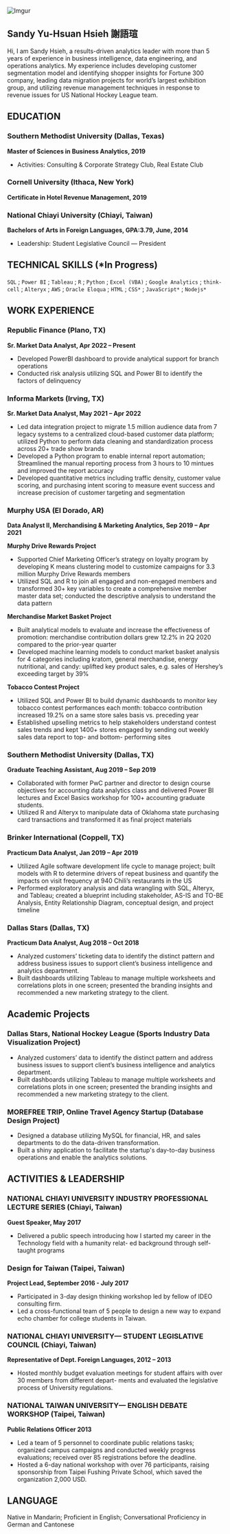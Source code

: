![Imgur](https://i.imgur.com/s5bkmoTm.jpg?3)

## Sandy Yu-Hsuan Hsieh 謝語瑄

Hi, I am Sandy Hsieh, a results-driven analytics leader with more than 5 years of experience in business intelligence, data engineering, and operations analytics. My experience includes developing customer segmentation model and identifying shopper insights for Fortune 300 company, leading data migration projects for world’s largest exhibition group, and utilizing revenue management techniques in response to revenue issues for US National Hockey League team.


## EDUCATION

### Southern Methodist University (Dallas, Texas)
__Master of Sciences in Business Analytics, 2019__
* Activities: Consulting & Corporate Strategy Club, Real Estate Club 

### Cornell University (Ithaca, New York)
__Certificate in Hotel Revenue Management, 2019__

### National Chiayi University (Chiayi, Taiwan)
__Bachelors of Arts in Foreign Languages, GPA:3.79, June, 2014__
* Leadership: Student Legislative Council — President 

## TECHNICAL SKILLS (*In Progress)  

`SQL` ; `Power BI` ; `Tableau` ; `R` ; `Python` ; `Excel (VBA)` ; `Google Analytics` ; `think-cell` ; `Alteryx` ; `AWS` ; `Oracle Eloqua` ; `HTML` ; `CSS*` ; `JavaScript*` ; `Nodejs*`


## WORK EXPERIENCE

### Republic Finance (Plano, TX)
__Sr. Market Data Analyst, Apr 2022 – Present__


* Developed PowerBI dashboard to provide analytical support for branch operations
* Conducted risk analysis utilizing SQL and Power BI to identify the factors of delinquency 

### Informa Markets (Irving, TX)
__Sr. Market Data Analyst, May 2021 – Apr 2022__                                               


* Led data integration project to migrate 1.5 million audience data from 7 legacy systems to a centralized cloud-based customer data
platform; utilized Python to perform data cleaning and standardization process across 20+ trade show brands
* Developed a Python program to enable internal report automation; Streamlined the manual reporting process from 3 hours to 10 mintues and improved the report accuracy
* Developed quantitative metrics including traffic density, customer value scoring, and purchasing intent scoring to measure event
success and increase precision of customer targeting and segmentation


### Murphy USA (El Dorado, AR)
__Data Analyst II, Merchandising & Marketing Analytics, Sep 2019 – Apr 2021__                                               

**Murphy Drive Rewards Project**

* Supported Chief Marketing Officer’s strategy on loyalty program by developing K means clustering model to customize campaigns
for 3.3 million Murphy Drive Rewards members
* Utilized SQL and R to join all engaged and non-engaged members and transformed 30+ key variables to create a comprehensive
member master data set; conducted the descriptive analysis to understand the data pattern

**Merchandise Market Basket Project**

* Built analytical models to evaluate and increase the effectiveness of promotion: merchandise contribution dollars grew 12.2% in 2Q
2020 compared to the prior-year quarter
* Developed machine learning models to conduct market basket analysis for 4 categories including kratom, general merchandise,
energy nutritional, and candy: uplifted key product sales, e.g. sales of Hershey’s exceeding target by 39%

**Tobacco Contest Project**

* Utilized SQL and Power BI to build dynamic dashboards to monitor key tobacco contest performances each month: tobacco
contribution increased 19.2% on a same store sales basis vs. preceding year
* Established upselling metrics to help stakeholders understand contest sales trends and kept 1400+ stores engaged by sending out
weekly sales data report to top- and bottom- performing sites


### Southern Methodist University (Dallas, TX)
__Graduate Teaching Assistant, Aug 2019 – Sep 2019__                                               

* Collaborated with former PwC partner and director to design course objectives for accounting data analytics class and delivered
Power BI lectures and Excel Basics workshop for 100+ accounting graduate students.
* Utilized R and Alteryx to manipulate data of Oklahoma state purchasing card transactions and transformed it as final project materials


### Brinker International (Coppell, TX)
__Practicum Data Analyst, Jan 2019 – Apr 2019__                                               


* Utilized Agile software development life cycle to manage project; built models with R to determine drivers of repeat business and quantify the impacts on visit frequency at 940 Chili’s restaurants in the US
* Performed exploratory analysis and data wrangling with SQL, Alteryx, and Tableau; created a blueprint including stakeholder, AS-IS and TO-BE Analysis, Entity Relationship Diagram, conceptual design, and project timeline


### Dallas Stars (Dallas, TX)
__Practicum Data Analyst, Aug 2018 – Oct 2018__                                               


* Analyzed customers’ ticketing data to identify the distinct pattern and address business issues to support client’s business intelligence and analytics department. 
* Built dashboards utilizing Tableau to manage multiple worksheets and correlations plots in one screen; presented the branding insights and recommended a new marketing strategy to the client. 


## Academic Projects

### Dallas Stars, National Hockey League (Sports Industry Data Visualization Project) 
* Analyzed customers’ data to identify the distinct pattern and address business issues to support client’s business intelligence and analytics department. 
* Built dashboards utilizing Tableau to manage multiple worksheets and correlations plots in one screen; presented the branding insights and recommended a new marketing strategy to the client. 


### MOREFREE TRIP, Online Travel Agency Startup (Database Design Project)
* Designed a database utilizing MySQL for financial, HR, and sales departments to do the data-driven transformation.
* Built a shiny application to facilitate the startup's day-to-day business operations and enable the analytics solutions.


## ACTIVITIES & LEADERSHIP

### NATIONAL CHIAYI UNIVERSITY INDUSTRY PROFESSIONAL LECTURE SERIES (Chiayi, Taiwan)
__Guest Speaker, May 2017__
* Delivered a public speech introducing how I started my career in the Technology field with a humanity relat-
ed background through self-taught programs

### Design for Taiwan (Taipei, Taiwan)
__Project Lead, September 2016 - July 2017__ 

* Participated in 3-day design thinking workshop led by fellow of IDEO consulting firm. 
* Led a cross-functional team of 5 people to design a new way to expand echo chamber for college students in Taiwan. 

### NATIONAL CHIAYI UNIVERSITY— STUDENT LEGISLATIVE COUNCIL (Chiayi, Taiwan)
__Representative of Dept. Foreign Languages, 2012 – 2013__
* Hosted monthly budget evaluation meetings for student affairs with over 30 members from different depart-
ments and evaluated the legislative process of University regulations.

### NATIONAL TAIWAN UNIVERSITY— ENGLISH DEBATE WORKSHOP (Taipei, Taiwan)
__Public Relations Officer 2013__
* Led a team of 5 personnel to coordinate public relations tasks; organized campus campaigns and conducted
weekly progress evaluations; received over 85 registrations before the deadline.
* Hosted a 6-day national workshop with over 76 participants, raising sponsorship from Taipei Fushing Private
School, which saved the organization 2,000 USD.


## LANGUAGE
Native in Mandarin; Proficient in English; Conversational Proficiency in German and Cantonese 



